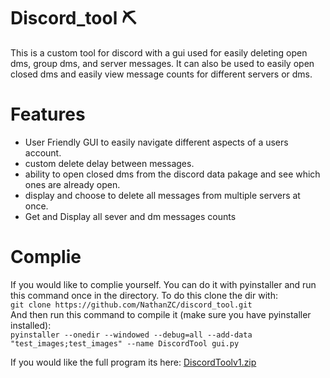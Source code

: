 # Discord_tool ⛏️
This is a custom tool for discord with a gui used for easily deleting open dms, group dms, and server messages. It can also be used to easily open closed dms and easily view message counts for different servers or dms.

# Features
* User Friendly GUI to easily navigate different aspects of a users account.  
* custom delete delay between messages.  
* ability to open closed dms from the discord data pakage and see which ones are already open.  
* display and choose to delete all messages from multiple servers at once.  
* Get and Display all sever and dm messages counts  

# Complie
If you would like to complie yourself. You can do it with pyinstaller and run this command once in the directory. To do this clone the dir with:  
```git clone https://github.com/NathanZC/discord_tool.git```  
And then run this command to compile it (make sure you have pyinstaller installed):  
```pyinstaller --onedir --windowed --debug=all --add-data "test_images;test_images" --name DiscordTool gui.py```

If you would like the full program its here:
[DiscordToolv1.zip](https://github.com/user-attachments/files/16015570/DiscordToolv1.zip)
